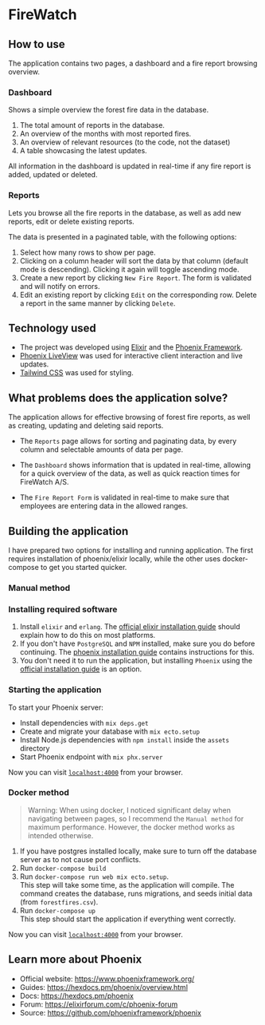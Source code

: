 # FireWatch
## How to use
The application contains two pages, a dashboard and a fire report browsing overview.

### Dashboard
Shows a simple overview the forest fire data in the database.
1. The total amount of reports in the database.
2. An overview of the months with most reported fires.
3. An overview of relevant resources (to the code, not the dataset)
4. A table showcasing the latest updates. 

All information in the dashboard is updated in real-time if any fire report is added, updated or deleted.

### Reports
Lets you browse all the fire reports in the database, as well as add new reports, edit or delete existing reports.

The data is presented in a paginated table, with the following options:
1. Select how many rows to show per page.
2. Clicking on a column header will sort the data by that column (default mode is descending). Clicking it again will toggle ascending mode.
3. Create a new report by clicking `New Fire Report`. The form is validated and will notify on errors.
4. Edit an existing report by clicking `Edit` on the corresponding row. Delete a report in the same manner by clicking `Delete`.

## Technology used
* The project was developed using [Elixir](https://elixir-lang.org/) and the [Phoenix Framework](https://www.phoenixframework.org/). 
* [Phoenix LiveView](https://hexdocs.pm/phoenix_live_view/Phoenix.LiveView.html) was used for interactive client interaction and live updates. 
* [Tailwind CSS](https://tailwindcss.com/) was used for styling.

## What problems does the application solve?
The application allows for effective browsing of forest fire reports, as well as creating, updating and deleting said reports. 

* The `Reports` page allows for sorting and paginating data, by every column and selectable amounts of data per page. 

* The `Dashboard` shows information that is updated in real-time, allowing for a quick overview of the data, as well as quick reaction times for FireWatch A/S.

* The `Fire Report Form` is validated in real-time to make sure that employees are entering data in the allowed ranges.

## Building the application
I have prepared two options for installing and running application. The first requires installation of phoenix/elixir locally, while the other uses docker-compose to get you started quicker.

### Manual method

### Installing required software
1. Install `elixir` and `erlang`. The [official elixir installation guide](https://elixir-lang.org/install.html) should explain how to do this on most platforms.
2. If you don't have `PostgreSQL` and `NPM` installed, make sure you do before continuing. The [phoenix installation guide](https://hexdocs.pm/phoenix/installation.html) contains instructions for this.
3. You don't need it to run the application, but installing `Phoenix` using the [official installation guide](https://hexdocs.pm/phoenix/installation.html) is an option. 

### Starting the application
To start your Phoenix server:

  * Install dependencies with `mix deps.get`
  * Create and migrate your database with `mix ecto.setup`
  * Install Node.js dependencies with `npm install` inside the `assets` directory
  * Start Phoenix endpoint with `mix phx.server`

Now you can visit [`localhost:4000`](http://localhost:4000) from your browser.

### Docker method
> Warning: When using docker, I noticed significant delay when navigating between pages, so I recommend the `Manual method` for maximum performance. However, the docker method works as intended otherwise.

1. If you have postgres installed locally, make sure to turn off the database server as to not cause port conflicts.
1. Run `docker-compose build`
2. Run `docker-compose run web mix ecto.setup`. <br/>
  This step will take some time, as the application will compile. The command creates the database, runs migrations, and seeds initial data (from `forestfires.csv`).
3. Run `docker-compose up`<br/>
  This step should start the application if everything went correctly. 

Now you can visit [`localhost:4000`](http://localhost:4000) from your browser.

## Learn more about Phoenix

  * Official website: https://www.phoenixframework.org/
  * Guides: https://hexdocs.pm/phoenix/overview.html
  * Docs: https://hexdocs.pm/phoenix
  * Forum: https://elixirforum.com/c/phoenix-forum
  * Source: https://github.com/phoenixframework/phoenix
